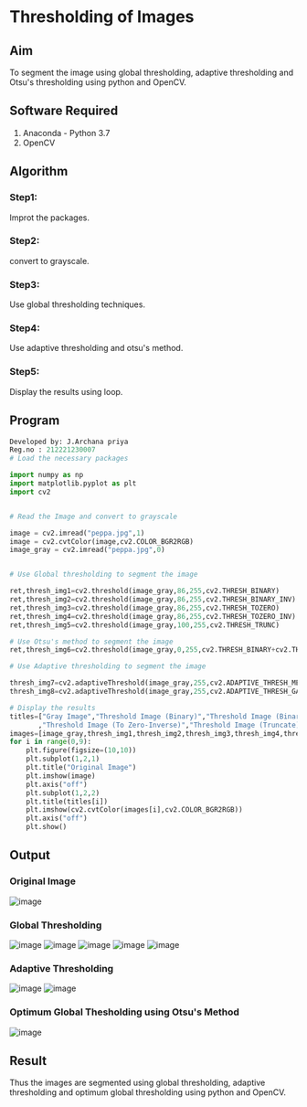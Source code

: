 # Thresholding of Images
## Aim
To segment the image using global thresholding, adaptive thresholding and Otsu's thresholding using python and OpenCV.

## Software Required
1. Anaconda - Python 3.7
2. OpenCV

## Algorithm

### Step1:
Improt the packages.

### Step2:
convert to grayscale.

### Step3:
Use global thresholding techniques.

### Step4:
Use adaptive thresholding and otsu's method.

### Step5:
Display the results using loop.
## Program

```python
Developed by: J.Archana priya
Reg.no : 212221230007
# Load the necessary packages

import numpy as np
import matplotlib.pyplot as plt
import cv2


# Read the Image and convert to grayscale

image = cv2.imread("peppa.jpg",1)
image = cv2.cvtColor(image,cv2.COLOR_BGR2RGB)
image_gray = cv2.imread("peppa.jpg",0)


# Use Global thresholding to segment the image

ret,thresh_img1=cv2.threshold(image_gray,86,255,cv2.THRESH_BINARY)
ret,thresh_img2=cv2.threshold(image_gray,86,255,cv2.THRESH_BINARY_INV)
ret,thresh_img3=cv2.threshold(image_gray,86,255,cv2.THRESH_TOZERO)
ret,thresh_img4=cv2.threshold(image_gray,86,255,cv2.THRESH_TOZERO_INV)
ret,thresh_img5=cv2.threshold(image_gray,100,255,cv2.THRESH_TRUNC)

# Use Otsu's method to segment the image 
ret,thresh_img6=cv2.threshold(image_gray,0,255,cv2.THRESH_BINARY+cv2.THRESH_OTSU)

# Use Adaptive thresholding to segment the image

thresh_img7=cv2.adaptiveThreshold(image_gray,255,cv2.ADAPTIVE_THRESH_MEAN_C,cv2.THRESH_BINARY,11,2)
thresh_img8=cv2.adaptiveThreshold(image_gray,255,cv2.ADAPTIVE_THRESH_GAUSSIAN_C,cv2.THRESH_BINARY,11,2)

# Display the results
titles=["Gray Image","Threshold Image (Binary)","Threshold Image (Binary Inverse)","Threshold Image (To Zero)"
       ,"Threshold Image (To Zero-Inverse)","Threshold Image (Truncate)","Otsu","Adaptive Threshold (Mean)","Adaptive Threshold (Gaussian)"]
images=[image_gray,thresh_img1,thresh_img2,thresh_img3,thresh_img4,thresh_img5,thresh_img6,thresh_img7,thresh_img8]
for i in range(0,9):
    plt.figure(figsize=(10,10))
    plt.subplot(1,2,1)
    plt.title("Original Image")
    plt.imshow(image)
    plt.axis("off")
    plt.subplot(1,2,2)
    plt.title(titles[i])
    plt.imshow(cv2.cvtColor(images[i],cv2.COLOR_BGR2RGB))
    plt.axis("off")
    plt.show()
```
## Output

### Original Image
![image](https://user-images.githubusercontent.com/93427594/235703551-b22fca62-9368-4422-a202-e9e9b8f1bee7.png)

### Global Thresholding
![image](https://user-images.githubusercontent.com/93427594/235703622-c5009471-6f3b-4520-9395-955130706507.png)
![image](https://user-images.githubusercontent.com/93427594/235703673-46a440d9-8ae9-4381-8777-7650a8612b3b.png)
![image](https://user-images.githubusercontent.com/93427594/235703727-59b5722e-b2c1-4bf9-ad2a-0110e159965e.png)
![image](https://user-images.githubusercontent.com/93427594/235703794-3a1cce91-66e3-4714-8973-83e0de3889de.png)
![image](https://user-images.githubusercontent.com/93427594/235703854-267d507d-43d9-480e-b08d-fa809e0d4e87.png)

### Adaptive Thresholding
![image](https://user-images.githubusercontent.com/93427594/235703976-0ef4038d-2b5f-4670-90e6-b2a5016fec1a.png)
![image](https://user-images.githubusercontent.com/93427594/235704068-c697400c-806d-45b0-95d9-0ca6db3aa88c.png)


### Optimum Global Thesholding using Otsu's Method

![image](https://user-images.githubusercontent.com/93427594/235703936-ef891ebc-20c8-4f72-92cd-a9670956960a.png)


## Result
Thus the images are segmented using global thresholding, adaptive thresholding and optimum global thresholding using python and OpenCV.

